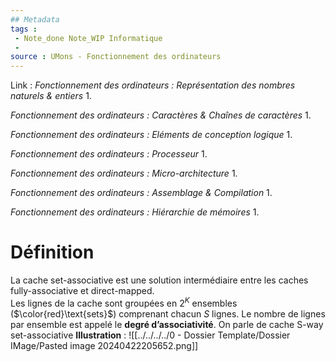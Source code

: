 ```yaml
---
## Metadata
tags : 
 - Note_done Note_WIP Informatique
 - 
source : UMons - Fonctionnement des ordinateurs
---
```


Link :
_Fonctionnement des ordinateurs : Représentation des nombres naturels & entiers_
1.

_Fonctionnement des ordinateurs : Caractères & Chaînes de caractères_
1.

_Fonctionnement des ordinateurs : Eléments de conception logique_
1.

_Fonctionnement des ordinateurs : Processeur_
1.

_Fonctionnement des ordinateurs : Micro-architecture_
1.

_Fonctionnement des ordinateurs : Assemblage & Compilation_
1.

_Fonctionnement des ordinateurs : Hiérarchie de mémoires_
1.

# Définition
La cache set-associative est une solution intermédiaire entre les caches fully-associative et direct-mapped. 
\
Les lignes de la cache sont groupées en $2^K$ ensembles ($\color{red}\text{sets}$) comprenant chacun $S$ lignes. Le nombre de lignes par ensemble est appelé le **degré d’associativité**. On parle de cache S-way set-associative
**Illustration** : ![[../../../../0 - Dossier Template/Dossier IMage/Pasted image 20240422205652.png]]
